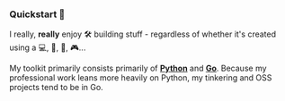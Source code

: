 ### Quickstart 👏

I really, **really** enjoy 🛠 building stuff - regardless of whether it's created using a 💻, 🎸, 🍳, 🎮...

My toolkit primarily consists primarily of [**Python**](https://www.python.org/) and [**Go**](https://go.dev/). Because my professional work leans more heavily on Python, my tinkering and OSS projects tend to be in Go.

<!--
**arcward/arcward** is a ✨ _special_ ✨ repository because its `README.md` (this file) appears on your GitHub profile.

Here are some ideas to get you started:

- 🔭 I’m currently working on ...
- 🌱 I’m currently learning ...
- 👯 I’m looking to collaborate on ...
- 🤔 I’m looking for help with ...
- 💬 Ask me about ...
- 📫 How to reach me: ...
- 😄 Pronouns: ...
- ⚡ Fun fact: ...
-->
